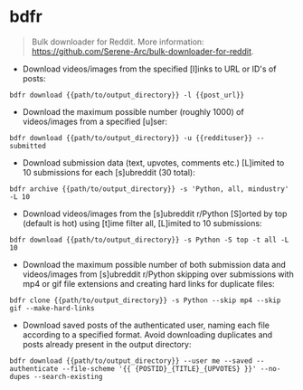 # bdfr

> Bulk downloader for Reddit.
> More information: <https://github.com/Serene-Arc/bulk-downloader-for-reddit>.

- Download videos/images from the specified [l]inks to URL or ID's of posts:

`bdfr download {{path/to/output_directory}} -l {{post_url}}`

- Download the maximum possible number (roughly 1000) of videos/images from a specified [u]ser:

`bdfr download {{path/to/output_directory}} -u {{reddituser}} --submitted`

- Download submission data (text, upvotes, comments etc.) [L]imited to 10 submissions for each [s]ubreddit (30 total):

`bdfr archive {{path/to/output_directory}} -s 'Python, all, mindustry' -L 10`

- Download videos/images from the [s]ubreddit r/Python [S]orted by top (default is hot) using [t]ime filter all, [L]imited to 10 submissions:

`bdfr download {{path/to/output_directory}} -s Python -S top -t all -L 10`

- Download the maximum possible number of both submission data and videos/images from [s]ubreddit r/Python skipping over submissions with mp4 or gif file extensions and creating hard links for duplicate files:

`bdfr clone {{path/to/output_directory}} -s Python --skip mp4 --skip gif --make-hard-links`

- Download saved posts of the authenticated user, naming each file according to a specified format. Avoid downloading duplicates and posts already present in the output directory:

`bdfr download {{path/to/output_directory}} --user me --saved --authenticate --file-scheme '{{ {POSTID}_{TITLE}_{UPVOTES} }}' --no-dupes --search-existing`
